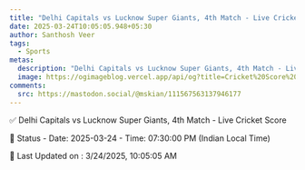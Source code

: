 ```yaml
---
title: "Delhi Capitals vs Lucknow Super Giants, 4th Match - Live Cricket Score"
date: 2025-03-24T10:05:05.948+05:30
author: Santhosh Veer
tags:
  - Sports
metas:
  description: "Delhi Capitals vs Lucknow Super Giants, 4th Match - Live Cricket Score - Date: 2025-03-24 - Time: 07:30:00 PM (Indian Local Time)"
  image: https://ogimageblog.vercel.app/api/og?title=Cricket%20Score%20%F0%9F%8F%8F
comments:
  src: https://mastodon.social/@mskian/111567563137946177
---
```


✅ Delhi Capitals vs Lucknow Super Giants, 4th Match - Live Cricket Score

📑 Status - Date: 2025-03-24 - Time: 07:30:00 PM (Indian Local Time)

<!--more-->

📝 Last Updated on : 3/24/2025, 10:05:05 AM
